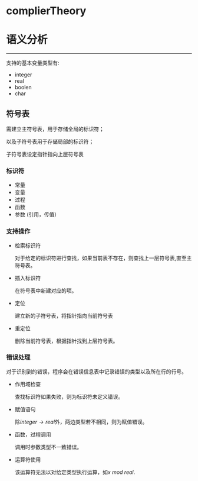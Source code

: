 # complierTheory

# 语义分析

-------


支持的基本变量类型有:

- integer
- real
- boolen
- char

## 符号表

需建立主符号表，用于存储全局的标识符；

以及子符号表用于存储局部的标识符；

子符号表设定指针指向上层符号表


### 标识符

- 常量
- 变量
- 过程
- 函数
- 参数 (引用，传值）

### 支持操作

- 检索标识符

  对于给定的标识符进行查找，如果当前表不存在，则查找上一层符号表,直至主符号表。
  

- 插入标识符

  在符号表中新建对应的项。

- 定位

  建立新的子符号表，将指针指向当前符号表

- 重定位

  删除当前符号表，根据指针找到上层符号表。

### 错误处理

对于识别到的错误，程序会在错误信息表中记录错误的类型以及所在行的行号。

- 作用域检查

  查找标识符如果失败，则为标识符未定义错误。

- 赋值语句

  除$integer \to real$外，两边类型若不相同，则为赋值错误。

- 函数，过程调用

  调用时参数类型不一致错误。

- 运算符使用

  该运算符无法以对给定类型执行运算，如$x\ mod\ real$.
